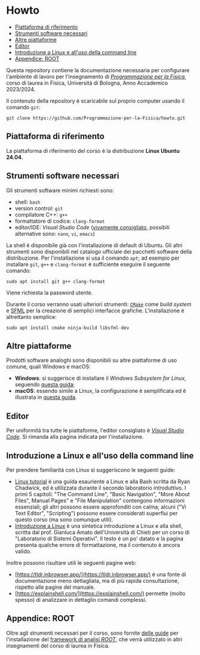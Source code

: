 <!-- omit in toc -->
# Howto

- [Piattaforma di riferimento](#piattaforma-di-riferimento)
- [Strumenti software necessari](#strumenti-software-necessari)
- [Altre piattaforme](#altre-piattaforme)
- [Editor](#editor)
- [Introduzione a Linux e all'uso della command line](#introduzione-a-linux-e-alluso-della-command-line)
- [Appendice: ROOT](#appendice-root)

Questa repository contiene la documentazione necessaria per configurare l'ambiente di lavoro per l'insegnamento di
_[Programmazione per la Fisica](https://github.com/Programmazione-per-la-Fisica/pf2023)_,
corso di laurea in Fisica, Università di Bologna, Anno Accademico 2023/2024.

Il contenuto della repository è scaricabile sul proprio computer usando il comando `git`:

```shell
git clone https://github.com/Programmazione-per-la-Fisica/howto.git
```

## Piattaforma di riferimento

La piattaforma di riferimento del corso è la distribuzione **Linux Ubuntu 24.04**.

## Strumenti software necessari

Gli strumenti software minimi richiesti sono:

- shell: `bash`
- version control: `git`
- compilatore C++: `g++`
- formattatore di codice: `clang-format`
- editor/IDE: _Visual Studio Code_ ([vivamente consigliato](#editor), possibili
  alternative sono: `nano`, `vi`, `emacs`)

La shell è disponibile già con l'installazione di default di Ubuntu. Gli altri strumenti sono disponibili nel catalogo
ufficiale dei pacchetti software della distribuzione. Per l'installazione si usa il comando `apt`; ad esempio per
installare `git`, `g++` e `clang-format` è sufficiente eseguire il seguente comando:

```shell
sudo apt install git g++ clang-format
```

Viene richiesta la password utente.

Durante il corso verranno usati ulteriori strumenti: [`CMake`](https://cmake.org/) come _build system_ e
[SFML](https://sfml-dev.org/) per la creazione di semplici interfacce grafiche. L'installazione è altrettanto semplice:

```shell
sudo apt install cmake ninja-build libsfml-dev
```

## Altre piattaforme

Prodotti software analoghi sono disponibili su altre piattaforme di uso comune, quali Windows e macOS:

- **Windows**: si suggerisce di installare il _Windows Subsystem for Linux_, seguendo
  [questa guida](other-OSes/windowsGuide.md);
- **macOS**: essendo simile a Linux, la configurazione è semplificata ed è illustrata in
  [questa guida](other-OSes/macOSGuide.md).

## Editor

Per uniformità tra tutte le piattaforme, l'editor consigliato è _[Visual Studio Code](https://code.visualstudio.com/)_.
Si rimanda alla pagina indicata per l'installazione.

## Introduzione a Linux e all'uso della command line

Per prendere familiarità con Linux si suggeriscono le seguenti guide:

- [Linux tutorial](https://ryanstutorials.net/linuxtutorial/) è una guida esauriente a Linux e alla Bash scritta da Ryan
  Chadwick, ed è utilizzata durante il secondo laboratorio introduttivo.
  I primi 5 capitoli: "The Command Line", "Basic Navigation", "More About Files", Manual Pages" e "File Manipulation"
  contengono informazioni essenziali; gli altri possono essere approfonditi con calma; alcuni ("Vi Text Editor",
  "Scripting") possono essere considerati superflui per questo corso (ma sono comunque utili).
- [Introduzione a Linux](https://www.sci.unich.it/~amato/teaching/old/labdati10/lezioni/linux/linux.php)
  è una sintetica introduzione a Linux e alla shell, scritta dal prof. Gianluca Amato dell'Università di Chieti per un
  corso di "Laboratorio di Sistemi Operativi". Il testo è un po' datato e la pagina presenta qualche errore di
  formattazione, ma il contenuto è ancora valido.

Inoltre possono risultare utili le seguenti pagine web:

- [https://tldr.inbrowser.app/](https://tldr.inbrowser.app/) è una fonte di documentazione meno dettagliata, ma di più
  rapida consultazione, rispetto alle pagine del manuale.
- [https://explainshell.com/](https://explainshell.com/) permette (molto spesso) di analizzare in dettaglio comandi
  complessi.
  
## Appendice: ROOT

Oltre agli strumenti necessari per il corso, sono fornite [delle guide](other-OSes/rootGuide.md) per l'installazione del
[framework di analisi _ROOT_](https://root.cern/), che verrà utilizzato in altri insegnamenti del corso di laurea in
Fisica.
